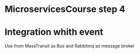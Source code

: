 # MicroservicesCourse step 4
# Integration whith event
Use from MassTransit as Bus and Rabbitmq as message broker
